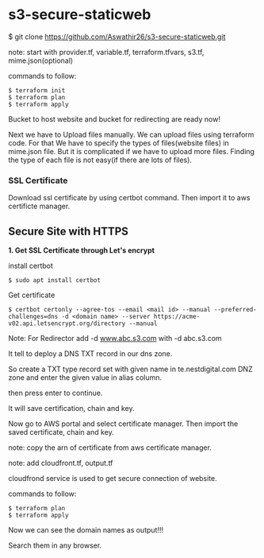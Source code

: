 # s3-secure-staticweb


   $ git clone https://github.com/Aswathir26/s3-secure-staticweb.git
   
   
note: start with provider.tf, variable.tf, terraform.tfvars, s3.tf, mime.json(optional) 

commands to follow:
 
    $ terraform init
    $ terraform plan 
    $ terraform apply
    
Bucket to host website and bucket for redirecting are ready now!

Next we have to Upload files manually.
We can upload files using terraform code. For that We have to specify the types of files(website files) in mime.json file. But it is complicated if we have to upload more files. Finding the type of each file is not easy(if there are lots of files). 

### SSL Certificate

Download ssl certificate by using certbot command. Then import it to aws certificte manager. 

## **Secure Site with HTTPS**

**1. Get SSL Certificate through Let's encrypt**
 
install certbot

    $ sudo apt install certbot
    
Get certificate

    $ certbot certonly --agree-tos --email <mail id> --manual --preferred-challenges=dns -d <domain name> --server https://acme-v02.api.letsencrypt.org/directory --manual 

Note: For Redirector add -d www.abc.s3.com with -d abc.s3.com

It tell to deploy a DNS TXT record in our dns zone.

So create a TXT type record set with given name in te.nestdigital.com DNZ zone and enter the given value in alias column.

then press enter to continue.

It will save certification, chain and key.

Now go to AWS portal and select certificate manager. Then import the saved certificate, chain and key.

note: copy the arn of certificate from aws certificate manager.

note: add cloudfront.tf, output.tf

cloudfrond service is used to get secure connection of website.

commands to follow:

    $ terraform plan
    $ terraform apply

Now we can see the domain names as output!!!

 Search them in any browser.

